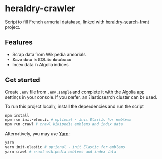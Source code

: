 # heraldry-crawler
Script to fill French armorial database, linked with [heraldry-search-front](https://github.com/bertrandda/heraldry-search-front) project.

## Features
- Scrap data from Wikipedia armorials
- Save data in SQLite database
- Index data in Algolia indices

## Get started
Create `.env` file from `.env.sample` and complete it with the Algolia app settings in your [console](https://www.algolia.com/users/sign_inhttps://www.algolia.com/users/sign_in).
If you prefer, an Elasticsearch cluster can be used.

To run this project locally, install the dependencies and run the script:

```sh
npm install
npm run init-elastic # optional - init Elastic for emblems
npm run crawl # crawl Wikipedia emblems and index data
```

Alternatively, you may use [Yarn](https://http://yarnpkg.com/):

```sh
yarn
yarn init-elastic # optional - init Elastic for emblems
yarn crawl # crawl wikipedia emblems and index data
```
